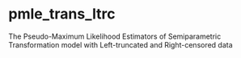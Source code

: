 # pmle_trans_ltrc
The Pseudo-Maximum Likelihood Estimators of Semiparametric Transformation model with Left-truncated and Right-censored data
